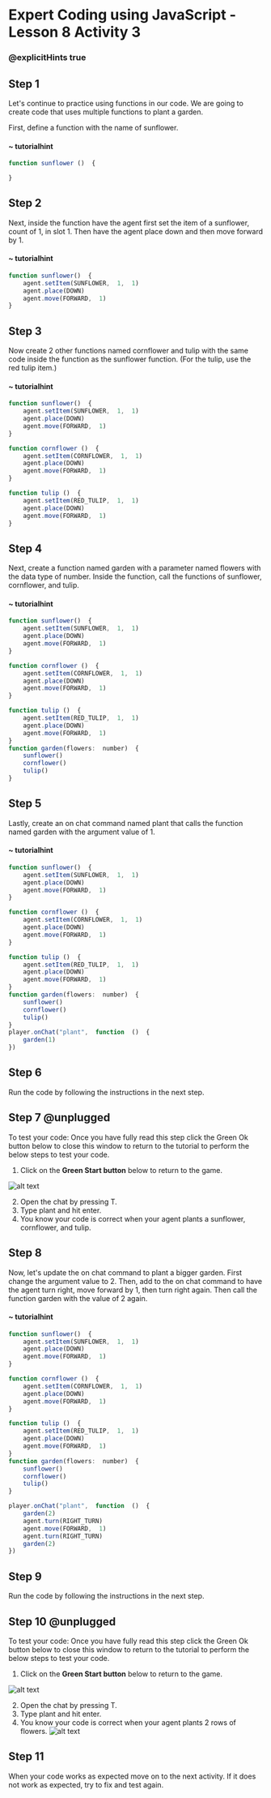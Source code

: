 # Expert Coding using JavaScript - Lesson 8 Activity 3
### @explicitHints true


## Step 1

Let's continue to practice using functions in our code.  We are going to create code that uses multiple functions to plant a garden. 

First, define a function with the name of sunflower.  

#### ~ tutorialhint

```javascript
function sunflower ()  {

}

```

## Step 2

Next, inside the function have the agent first set the item of a sunflower, count of 1, in slot 1.  Then have the agent place down and then move forward by 1. 

#### ~ tutorialhint

```javascript
function sunflower()  {
	agent.setItem(SUNFLOWER,  1,  1)
	agent.place(DOWN)	
	agent.move(FORWARD,  1)
}

```

## Step 3

Now create 2 other functions named cornflower and tulip with the same code inside the function as the sunflower function. (For the tulip, use the red tulip item.)

#### ~ tutorialhint

```javascript
function sunflower()  {
	agent.setItem(SUNFLOWER,  1,  1)
	agent.place(DOWN)	
	agent.move(FORWARD,  1)
}

function cornflower ()  {
	agent.setItem(CORNFLOWER,  1,  1)
	agent.place(DOWN)
	agent.move(FORWARD,  1)
}

function tulip ()  {
	agent.setItem(RED_TULIP,  1,  1)
	agent.place(DOWN)
	agent.move(FORWARD,  1)
}

```

## Step 4

Next, create a function named garden with a parameter named flowers with the data type of number.  Inside the function, call the functions of sunflower, cornflower, and tulip. 

#### ~ tutorialhint

```javascript
function sunflower()  {
	agent.setItem(SUNFLOWER,  1,  1)
	agent.place(DOWN)	
	agent.move(FORWARD,  1)
}

function cornflower ()  {
	agent.setItem(CORNFLOWER,  1,  1)
	agent.place(DOWN)
	agent.move(FORWARD,  1)
}

function tulip ()  {
	agent.setItem(RED_TULIP,  1,  1)
	agent.place(DOWN)
	agent.move(FORWARD,  1)
}
function garden(flowers:  number)  {
	sunflower()
	cornflower()
	tulip()
}

```

## Step 5

Lastly, create an on chat command named plant that calls the function named garden with the argument value of 1.  

#### ~ tutorialhint

```javascript
function sunflower()  {
	agent.setItem(SUNFLOWER,  1,  1)
	agent.place(DOWN)	
	agent.move(FORWARD,  1)
}

function cornflower ()  {
	agent.setItem(CORNFLOWER,  1,  1)
	agent.place(DOWN)
	agent.move(FORWARD,  1)
}

function tulip ()  {
	agent.setItem(RED_TULIP,  1,  1)
	agent.place(DOWN)
	agent.move(FORWARD,  1)
}
function garden(flowers:  number)  {
	sunflower()
	cornflower()
	tulip()
}
player.onChat("plant",  function  ()  {
	garden(1)
})

```

## Step 6

Run the code by following the instructions in the next step.


## Step 7 @unplugged
To test your code:
Once you have fully read this step click the Green Ok button below to close this window to return to the tutorial to perform the below steps to test your code.

1. Click on the **Green Start button** below to return to the game.

  

![alt text](https://expertjs.codingcredentials.com/Lesson1/1.1/1.JPG?raw=true  "Start")

2. Open the chat by pressing T. 
3. Type plant and hit enter. 
4. You know your code is correct when your agent plants a sunflower, cornflower, and tulip.  


## Step 8

Now, let's update the on chat command to plant a bigger garden. 
First change the argument value to 2.  Then, add to the on chat command to have the agent turn right, move forward by 1, then turn right again.  Then call the function garden with the value of 2 again. 

#### ~ tutorialhint

```javascript
function sunflower()  {
	agent.setItem(SUNFLOWER,  1,  1)
	agent.place(DOWN)	
	agent.move(FORWARD,  1)
}

function cornflower ()  {
	agent.setItem(CORNFLOWER,  1,  1)
	agent.place(DOWN)
	agent.move(FORWARD,  1)
}

function tulip ()  {
	agent.setItem(RED_TULIP,  1,  1)
	agent.place(DOWN)
	agent.move(FORWARD,  1)
}
function garden(flowers:  number)  {
	sunflower()
	cornflower()
	tulip()
}

player.onChat("plant",  function  ()  {
	garden(2)
	agent.turn(RIGHT_TURN)
	agent.move(FORWARD,  1)
	agent.turn(RIGHT_TURN)
	garden(2)
})

```


## Step 9

Run the code by following the instructions in the next step.


## Step 10 @unplugged
To test your code:
Once you have fully read this step click the Green Ok button below to close this window to return to the tutorial to perform the below steps to test your code.

1. Click on the **Green Start button** below to return to the game.

  

![alt text](https://expertjs.codingcredentials.com/Lesson1/1.1/1.JPG?raw=true  "Start")

2. Open the chat by pressing T. 
3. Type plant and hit enter. 
4. You know your code is correct when your agent plants 2 rows of flowers. 
![alt text](https://expertjs.codingcredentials.com/Lesson8/8.1/8.1.2.png?raw=true  "code")

## Step 11

When your code works as expected move on to the next activity.
If it does not work as expected, try to fix and test again.